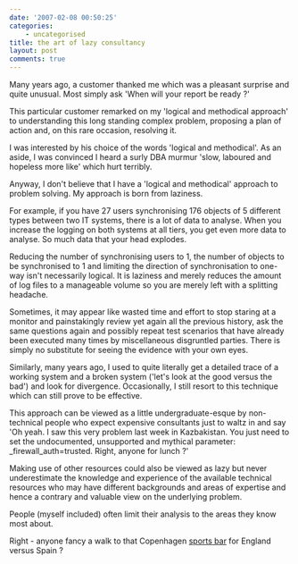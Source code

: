 ```yaml
---
date: '2007-02-08 00:50:25'
categories:
    - uncategorised
title: the art of lazy consultancy
layout: post
comments: true
---
```

Many years ago, a customer thanked me which was a pleasant surprise and
quite unusual. Most simply ask 'When will your report be ready ?'

This particular customer remarked on my 'logical and methodical
approach' to understanding this long standing complex problem, proposing
a plan of action and, on this rare occasion, resolving it.

I was interested by his choice of the words 'logical and methodical'. As
an aside, I was convinced I heard a surly DBA murmur 'slow, laboured and
hopeless more like' which hurt terribly.

Anyway, I don't believe that I have a 'logical and methodical' approach
to problem solving. My approach is born from laziness.

For example, if you have 27 users synchronising 176 objects of 5
different types between two IT systems, there is a lot of data to
analyse. When you increase the logging on both systems at all tiers, you
get even more data to analyse. So much data that your head explodes.

Reducing the number of synchronising users to 1, the number of objects
to be synchronised to 1 and limiting the direction of synchronisation to
one-way isn't necessarily logical. It is laziness and merely reduces the
amount of log files to a manageable volume so you are merely left with a
splitting headache.

Sometimes, it may appear like wasted time and effort to stop staring at
a monitor and painstakingly review yet again all the previous history,
ask the same questions again and possibly repeat test scenarios that
have already been executed many times by miscellaneous disgruntled
parties. There is simply no substitute for seeing the evidence with your
own eyes.

Similarly, many years ago, I used to quite literally get a detailed
trace of a working system and a broken system ('let's look at the good
versus the bad') and look for divergence. Occasionally, I still resort
to this technique which can still prove to be effective.

This approach can be viewed as a little undergraduate-esque by
non-technical people who expect expensive consultants just to waltz in
and say 'Oh yeah. I saw this very problem last week in Kazbakistan. You
just need to set the undocumented, unsupported and mythical parameter:
\_firewall\_auth=trusted. Right, anyone for lunch ?'

Making use of other resources could also be viewed as lazy but never
underestimate the knowledge and experience of the available technical
resources who may have different backgrounds and areas of expertise and
hence a contrary and valuable view on the underlying problem.

People (myself included) often limit their analysis to the areas they
know most about.

Right - anyone fancy a walk to that Copenhagen [sports
bar](http://www.nbrightside.com/blog/2006/04/25/sports-bars-of-europe-2/)
for England versus Spain ?
